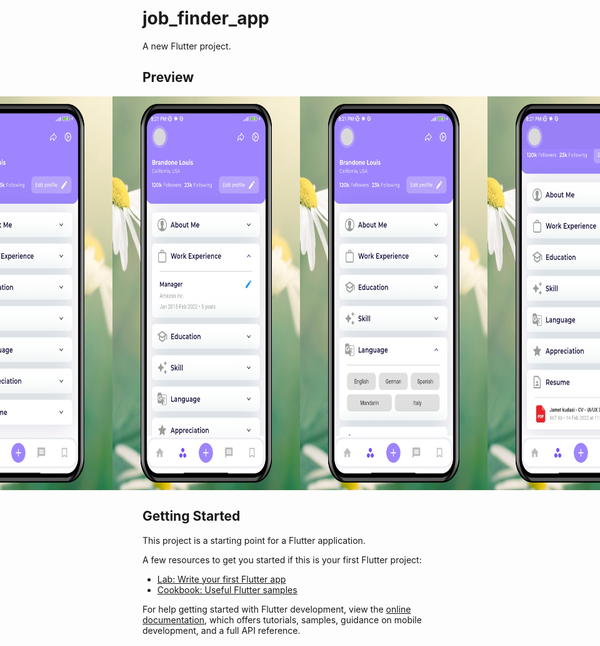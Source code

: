# job_finder_app

A new Flutter project.

## Preview
<div style="display:flex; justify-content:center;">
    <img src="preview/preview1.png" alt="Preview 1" width="300" height="630">
    <img src="preview/preview2.png" alt="Preview 2" width="300" height="630">
    <img src="preview/preview3.png" alt="Preview 3" width="300" height="630">
    <img src="preview/preview4.png" alt="Preview 4" width="300" height="630">
</div>


## Getting Started

This project is a starting point for a Flutter application.

A few resources to get you started if this is your first Flutter project:

- [Lab: Write your first Flutter app](https://docs.flutter.dev/get-started/codelab)
- [Cookbook: Useful Flutter samples](https://docs.flutter.dev/cookbook)

For help getting started with Flutter development, view the
[online documentation](https://docs.flutter.dev/), which offers tutorials,
samples, guidance on mobile development, and a full API reference.
